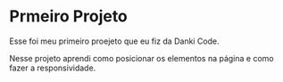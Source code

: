 # Prmeiro Projeto
Esse foi meu primeiro proejeto que eu fiz da Danki Code.

Nesse projeto aprendi como posicionar os elementos na página e como fazer a responsividade.
